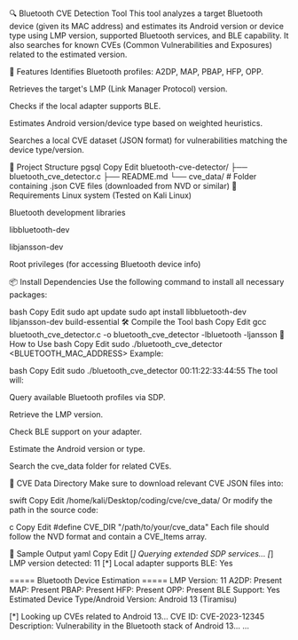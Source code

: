 🔍 Bluetooth CVE Detection Tool
This tool analyzes a target Bluetooth device (given its MAC address) and estimates its Android version or device type using LMP version, supported Bluetooth services, and BLE capability. It also searches for known CVEs (Common Vulnerabilities and Exposures) related to the estimated version.

🧠 Features
Identifies Bluetooth profiles: A2DP, MAP, PBAP, HFP, OPP.

Retrieves the target's LMP (Link Manager Protocol) version.

Checks if the local adapter supports BLE.

Estimates Android version/device type based on weighted heuristics.

Searches a local CVE dataset (JSON format) for vulnerabilities matching the device type/version.

📁 Project Structure
pgsql
Copy
Edit
bluetooth-cve-detector/
├── bluetooth_cve_detector.c
├── README.md
└── cve_data/             # Folder containing .json CVE files (downloaded from NVD or similar)
🧰 Requirements
Linux system (Tested on Kali Linux)

Bluetooth development libraries

libbluetooth-dev

libjansson-dev

Root privileges (for accessing Bluetooth device info)

📦 Install Dependencies
Use the following command to install all necessary packages:

bash
Copy
Edit
sudo apt update
sudo apt install libbluetooth-dev libjansson-dev build-essential
🛠️ Compile the Tool
bash
Copy
Edit
gcc bluetooth_cve_detector.c -o bluetooth_cve_detector -lbluetooth -ljansson
🚀 How to Use
bash
Copy
Edit
sudo ./bluetooth_cve_detector <BLUETOOTH_MAC_ADDRESS>
Example:

bash
Copy
Edit
sudo ./bluetooth_cve_detector 00:11:22:33:44:55
The tool will:

Query available Bluetooth profiles via SDP.

Retrieve the LMP version.

Check BLE support on your adapter.

Estimate the Android version or type.

Search the cve_data folder for related CVEs.

📂 CVE Data Directory
Make sure to download relevant CVE JSON files into:

swift
Copy
Edit
/home/kali/Desktop/coding/cve/cve_data/
Or modify the path in the source code:

c
Copy
Edit
#define CVE_DIR "/path/to/your/cve_data"
Each file should follow the NVD format and contain a CVE_Items array.

📝 Sample Output
yaml
Copy
Edit
[*] Querying extended SDP services...
[*] LMP version detected: 11
[*] Local adapter supports BLE: Yes

===== Bluetooth Device Estimation =====
LMP Version: 11
A2DP: Present
MAP: Present
PBAP: Present
HFP: Present
OPP: Present
BLE Support: Yes
Estimated Device Type/Android Version: Android 13 (Tiramisu)

[*] Looking up CVEs related to Android 13...
CVE ID: CVE-2023-12345
Description: Vulnerability in the Bluetooth stack of Android 13...
...
